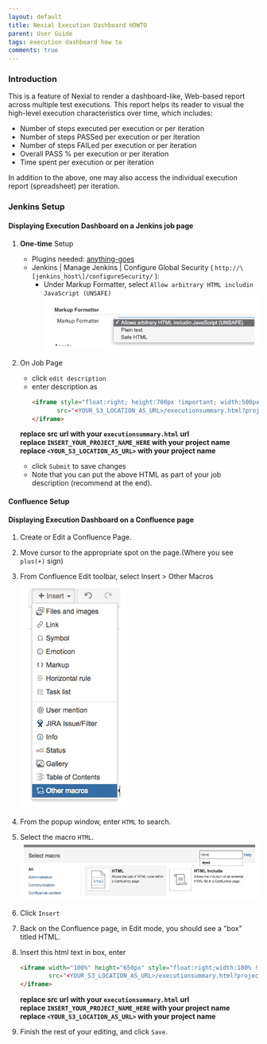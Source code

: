 ```yaml
---
layout: default
title: Nexial Execution Dashboard HOWTO
parent: User Guide
tags: execution dashboard how to
comments: true
---
```



### Introduction
This is a feature of Nexial to render a dashboard-like, Web-based report across multiple test executions. This report 
helps its reader to visual the high-level execution characteristics over time, which includes:

*   Number of steps executed per execution or per iteration
*   Number of steps PASSed per execution or per iteration
*   Number of steps FAILed per execution or per iteration
*   Overall PASS % per execution or per iteration
*   Time spent per execution or per iteration

In addition to the above, one may also access the individual execution report (spreadsheet) per iteration.


### Jenkins Setup

#### Displaying Execution Dashboard on a Jenkins job page

1.  **One-time** Setup
	*   Plugins needed: <a href="https://wiki.jenkins.io/pages/viewpage.action?pageId=60915753" class="external-link" target="_nexial_link">anything-goes</a>
	*   Jenkins | Manage Jenkins | Configure Global Security ( `http://\[jenkins_host\]/configureSecurity/` ):
	    *   Under Markup Formatter, select `Allow arbitrary HTML includin JavaScript (UNSAFE)`  
	    ![](image/ExecutionDashboardHOWTO_01.png)

2.  On Job Page
	*   click `edit description`
	*   enter description as<br/>
	    ```html
	    <iframe style="float:right; height:700px !important; width:500px !important; margin:0; padding:4px; border:none" 
	           src="<YOUR_S3_LOCATION_AS_URL>/executionsummary.html?project=INSERT_YOUR_PROJECT_NAME_HERE&orientation=rightside">
	    </iframe>
	    ``` 
	   **replace src url with your `executionsummary.html` url**<br/>
	   **replace `INSERT_YOUR_PROJECT_NAME_HERE` with your project name**<BR/>
	   **replace `<YOUR_S3_LOCATION_AS_URL>` with your project name**<br/>
	*   click `Submit` to save changes
	*   Note that you can put the above HTML as part of your job description (recommend at the end).


#### Confluence Setup

#### Displaying Execution Dashboard on a Confluence page

1.  Create or Edit a Confluence Page.
2.  Move cursor to the appropriate spot on the page.(Where you see `plus(+)` sign)
3.  From Confluence Edit toolbar, select Insert > Other Macros  <br/>
    ![](image/ExecutionDashboardHOWTO_02.png)
4.  From the popup window, enter `HTML` to search.
5.  Select the macro `HTML`.<br/>
    ![](image/ExecutionDashboardHOWTO_03.png)
6.  Click `Insert`
7.  Back on the Confluence page, in Edit mode, you should see a "box" titled HTML.
8.  Insert this html text in box, enter
    ```html
    <iframe width="100%" height="650px" style="float:right;width:100% !important;min-height:100% important;margin:0;padding:0;border:none" 
            src="<YOUR_S3_LOCATION_AS_URL>/executionsummary.html?project=INSERT_YOUR_PROJECT_NAME_HERE">
    </iframe>
    ```
    **replace src url with your `executionsummary.html` url**<br>
    **replace `INSERT_YOUR_PROJECT_NAME_HERE` with your project name**<br/>
	   **replace `<YOUR_S3_LOCATION_AS_URL>` with your project name**<br/>
        
9.  Finish the rest of your editing, and click `Save`.

